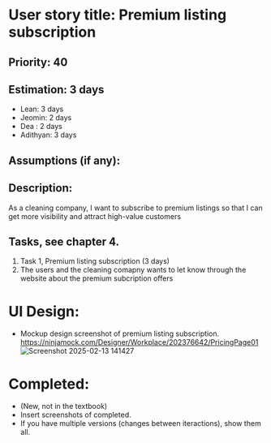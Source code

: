 # User story title: Premium listing subscription

## Priority: 40

## Estimation: 3 days
* Lean: 3 days 
* Jeomin: 2 days
* Dea : 2 days
* Adithyan: 3 days

## Assumptions (if any):

## Description: 
As a cleaning company, I want to subscribe to premium listings so that I can get more visibility and attract high-value customers

## Tasks, see chapter 4.

1. Task 1, Premium listing subscription (3 days)
2. The users and the cleaning comapny wants to let know through the website about the premium subcription offers


# UI Design:
* Mockup design screenshot of premium listing subscription. https://ninjamock.com/Designer/Workplace/202376642/PricingPage01
![Screenshot 2025-02-13 141427](https://github.com/user-attachments/assets/8aecc069-ed33-44c1-b3fa-3f2a0cc41b14)

# Completed:
* (New, not in the textbook) 
* Insert screenshots of completed. 
* If you have multiple versions (changes between iteractions), show them all.

